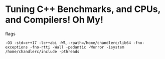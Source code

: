 # Tuning C++ Benchmarks, and CPUs, and Compilers! Oh My!

flags

`-O3 -std=c++17 -lc++abi -Wl,-rpath=/home/chandlerc/lib64 -fno-exceptions -fno-rtti -Wall -pedantic -Werror -isystem /home/chandlerc/include -pthreads`